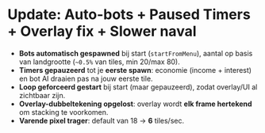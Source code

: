 
# Update: Auto-bots + Paused Timers + Overlay fix + Slower naval

- **Bots automatisch gespawned** bij start (`startFromMenu`), aantal op basis van landgrootte (`~0.5%` van tiles, min 20/max 80).
- **Timers gepauzeerd** tot je **eerste spawn**: economie (income + interest) en bot AI draaien pas na jouw eerste tile.
- **Loop geforceerd gestart** bij start (maar gepauzeerd), zodat overlay/UI al zichtbaar zijn.
- **Overlay-dubbeltekening opgelost**: overlay wordt **elk frame hertekend** om stacking te voorkomen.
- **Varende pixel trager**: default van 18 → **6** tiles/sec.

